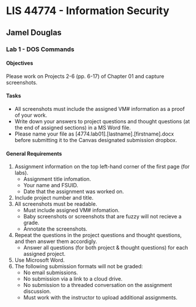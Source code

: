 # LIS 44774 - Information Security

## Jamel Douglas

### Lab 1 - DOS Commands

#### Objectives 
Please work on Projects 2-6 (pp. 6-17) of Chapter 01 and capture screenshots. 

#### Tasks
- All screenshots must include the assigned VM# information as a proof of your work. 
- Write down your answers to project questions and thought questions (at the end of assigned sections) in a MS Word file. 
- Please name your file as [4774.lab01].[lastname].[firstname].docx before submitting it to the Canvas designated submission dropbox.

#### General Requirements
1. Assignment information on the top left-hand corner of the first page (for labs).
    - Assignment title infomation.
    - Your name and FSUID.
    - Date that the assignment was worked on.
2. Include project number and title.
3. All screenshots must be readable.
    - Must include assigned VM# infomation.
    - Baby screenshots or screenshots that are fuzzy will not recieve a grade.
    - Annotate the screenshots.
4. Repeat the questions in the project questions and thought questions, and then answer them accordigly.
    - Answer all questions (for both project & thought questions) for each assigned project.
5. Use Microsoft Word.
6. The following submission formats will not be graded:
    - No email submissions.
    - No submission via a link to a cloud drive.
    - No submission to a threaded conversation on the assignment discussion.
    - Must work with the instructor to upload additional assignments.